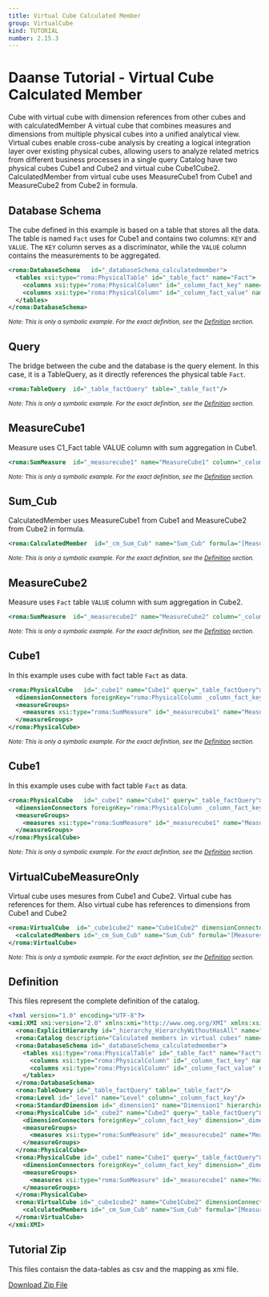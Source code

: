 ```yaml
---
title: Virtual Cube Calculated Member
group: VirtualCube
kind: TUTORIAL
number: 2.15.3
---
```

# Daanse Tutorial - Virtual Cube Calculated Member

Cube with virtual cube with dimension references from other cubes and with calculatedMember
A virtual cube that combines measures and dimensions from multiple physical cubes into a unified analytical view.
Virtual cubes enable cross-cube analysis by creating a logical integration layer over existing physical cubes,
allowing users to analyze related metrics from different business processes in a single query
Catalog have two physical cubes Cube1 and Cube2 and virtual cube Cube1Cube2.
CalculatedMember from virtual cube uses MeasureCube1 from Cube1 and MeasureCube2 from Cube2 in formula.


## Database Schema

The cube defined in this example is based on a table that stores all the data.
The table is named `Fact` uses for Cube1 and contains two columns: `KEY` and `VALUE`.
The `KEY` column serves as a discriminator, while the `VALUE` column contains the measurements to be aggregated.


```xml
<roma:DatabaseSchema   id="_databaseSchema_calculatedmember">
  <tables xsi:type="roma:PhysicalTable" id="_table_fact" name="Fact">
    <columns xsi:type="roma:PhysicalColumn" id="_column_fact_key" name="KEY"/>
    <columns xsi:type="roma:PhysicalColumn" id="_column_fact_value" name="VALUE" type="Integer"/>
  </tables>
</roma:DatabaseSchema>

```
*<small>Note: This is only a symbolic example. For the exact definition, see the [Definition](#definition) section.</small>*
## Query

The bridge between the cube and the database is the query element. In this case, it is a TableQuery,
as it directly references the physical table `Fact`.


```xml
<roma:TableQuery  id="_table_factQuery" table="_table_fact"/>

```
*<small>Note: This is only a symbolic example. For the exact definition, see the [Definition](#definition) section.</small>*
## MeasureCube1

Measure uses C1_Fact table VALUE column with sum aggregation in Cube1.


```xml
<roma:SumMeasure  id="_measurecube1" name="MeasureCube1" column="_column_fact_value"/>

```
*<small>Note: This is only a symbolic example. For the exact definition, see the [Definition](#definition) section.</small>*
## Sum_Cub

CalculatedMember uses MeasureCube1 from Cube1 and MeasureCube2 from Cube2 in formula.


```xml
<roma:CalculatedMember  id="_cm_Sum_Cub" name="Sum_Cub" formula="[Measures].[MeasureCube1] + [Measures].[MeasureCube2]" hierarchy="roma:ExplicitHierarchy _hierarchy_HierarchyWithoutHasAll"/>

```
*<small>Note: This is only a symbolic example. For the exact definition, see the [Definition](#definition) section.</small>*
## MeasureCube2

Measure uses `Fact` table `VALUE` column with sum aggregation in Cube2.


```xml
<roma:SumMeasure  id="_measurecube2" name="MeasureCube2" column="_column_fact_value"/>

```
*<small>Note: This is only a symbolic example. For the exact definition, see the [Definition](#definition) section.</small>*
## Cube1

In this example uses cube with fact table `Fact` as data.


```xml
<roma:PhysicalCube   id="_cube1" name="Cube1" query="_table_factQuery">
  <dimensionConnectors foreignKey="roma:PhysicalColumn _column_fact_key" dimension="roma:StandardDimension _dimension1" overrideDimensionName="Cube1Dimension1" id="_dc_cube1Dimension1"/>
  <measureGroups>
    <measures xsi:type="roma:SumMeasure" id="_measurecube1" name="MeasureCube1" column="_column_fact_value"/>
  </measureGroups>
</roma:PhysicalCube>

```
*<small>Note: This is only a symbolic example. For the exact definition, see the [Definition](#definition) section.</small>*
## Cube1

In this example uses cube with fact table `Fact` as data.


```xml
<roma:PhysicalCube   id="_cube1" name="Cube1" query="_table_factQuery">
  <dimensionConnectors foreignKey="roma:PhysicalColumn _column_fact_key" dimension="roma:StandardDimension _dimension1" overrideDimensionName="Cube1Dimension1" id="_dc_cube1Dimension1"/>
  <measureGroups>
    <measures xsi:type="roma:SumMeasure" id="_measurecube1" name="MeasureCube1" column="_column_fact_value"/>
  </measureGroups>
</roma:PhysicalCube>

```
*<small>Note: This is only a symbolic example. For the exact definition, see the [Definition](#definition) section.</small>*
## VirtualCubeMeasureOnly

Virtual cube uses mesures from Cube1 and Cube2. Virtual cube has references for them.
Also virtual cube has references to dimensions from Cube1 and Cube2


```xml
<roma:VirtualCube  id="_cube1cube2" name="Cube1Cube2" dimensionConnectors="_dc_cube1Dimension1 _dc_cube2Dimension1" referencedMeasures="roma:SumMeasure _measurecube1 roma:SumMeasure _measurecube2">
  <calculatedMembers id="_cm_Sum_Cub" name="Sum_Cub" formula="[Measures].[MeasureCube1] + [Measures].[MeasureCube2]" hierarchy="roma:ExplicitHierarchy _hierarchy_HierarchyWithoutHasAll"/>
</roma:VirtualCube>

```
*<small>Note: This is only a symbolic example. For the exact definition, see the [Definition](#definition) section.</small>*

## Definition

This files represent the complete definition of the catalog.

```xml
<?xml version="1.0" encoding="UTF-8"?>
<xmi:XMI xmi:version="2.0" xmlns:xmi="http://www.omg.org/XMI" xmlns:xsi="http://www.w3.org/2001/XMLSchema-instance" xmlns:roma="https://www.daanse.org/spec/org.eclipse.daanse.rolap.mapping">
  <roma:ExplicitHierarchy id="_hierarchy_HierarchyWithoutHasAll" name="HierarchyWithoutHasAll" hasAll="false" primaryKey="_column_fact_key" query="_table_factQuery" levels="_level"/>
  <roma:Catalog description="Calculated members in virtual cubes" name="Daanse Tutorial - Virtual Cube Calculated Member" cubes="_cube1 _cube2 _cube1cube2" dbschemas="_databaseSchema_calculatedmember"/>
  <roma:DatabaseSchema id="_databaseSchema_calculatedmember">
    <tables xsi:type="roma:PhysicalTable" id="_table_fact" name="Fact">
      <columns xsi:type="roma:PhysicalColumn" id="_column_fact_key" name="KEY"/>
      <columns xsi:type="roma:PhysicalColumn" id="_column_fact_value" name="VALUE" type="Integer"/>
    </tables>
  </roma:DatabaseSchema>
  <roma:TableQuery id="_table_factQuery" table="_table_fact"/>
  <roma:Level id="_level" name="Level" column="_column_fact_key"/>
  <roma:StandardDimension id="_dimension1" name="Dimension1" hierarchies="_hierarchy_HierarchyWithoutHasAll"/>
  <roma:PhysicalCube id="_cube2" name="Cube2" query="_table_factQuery">
    <dimensionConnectors foreignKey="_column_fact_key" dimension="_dimension1" overrideDimensionName="Cube2Dimension1" id="_dc_cube2Dimension1"/>
    <measureGroups>
      <measures xsi:type="roma:SumMeasure" id="_measurecube2" name="MeasureCube2" column="_column_fact_value"/>
    </measureGroups>
  </roma:PhysicalCube>
  <roma:PhysicalCube id="_cube1" name="Cube1" query="_table_factQuery">
    <dimensionConnectors foreignKey="_column_fact_key" dimension="_dimension1" overrideDimensionName="Cube1Dimension1" id="_dc_cube1Dimension1"/>
    <measureGroups>
      <measures xsi:type="roma:SumMeasure" id="_measurecube1" name="MeasureCube1" column="_column_fact_value"/>
    </measureGroups>
  </roma:PhysicalCube>
  <roma:VirtualCube id="_cube1cube2" name="Cube1Cube2" dimensionConnectors="_dc_cube1Dimension1 _dc_cube2Dimension1" referencedMeasures="_measurecube1 _measurecube2">
    <calculatedMembers id="_cm_Sum_Cub" name="Sum_Cub" formula="[Measures].[MeasureCube1] + [Measures].[MeasureCube2]" hierarchy="_hierarchy_HierarchyWithoutHasAll"/>
  </roma:VirtualCube>
</xmi:XMI>

```



## Tutorial Zip
This files contaisn the data-tables as csv and the mapping as xmi file.

<a href="./zip/tutorial.virtualcube.calculatedmember.zip" download>Download Zip File</a>
